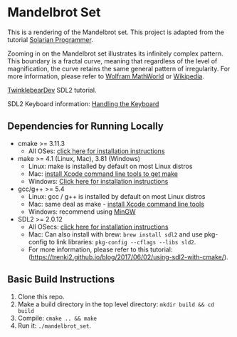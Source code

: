 # Mandelbrot Set

This is a rendering of the Mandelbrot set.  This project is adapted from the tutorial [Solarian Programmer](https://solarianprogrammer.com/2013/02/28/mandelbrot-set-cpp-11/).

Zooming in on the Mandelbrot set illustrates its infinitely complex pattern.  This boundary is a fractal curve, meaning that regardless of the level of magnification, the curve retains the same general pattern of irregularity.  For more information, please refer to [Wolfram MathWorld](https://mathworld.wolfram.com/MandelbrotSet.html) or [Wikipedia](https://en.wikipedia.org/wiki/Mandelbrot_set).


[TwinklebearDev](https://www.willusher.io/pages/sdl2/) SDL2 tutorial.

SDL2 Keyboard information: [Handling the Keyboard](https://www.libsdl.org/release/SDL-1.2.15/docs/html/guideinputkeyboard.html)

## Dependencies for Running Locally
* cmake >= 3.11.3
  * All OSes: [click here for installation instructions](https://cmake.org/install/)
* make >= 4.1 (Linux, Mac), 3.81 (Windows)
  * Linux: make is installed by default on most Linux distros
  * Mac: [install Xcode command line tools to get make](https://developer.apple.com/xcode/features/)
  * Windows: [Click here for installation instructions](http://gnuwin32.sourceforge.net/packages/make.htm)
* gcc/g++ >= 5.4
  * Linux: gcc / g++ is installed by default on most Linux distros
  * Mac: same deal as make - [install Xcode command line tools](https://developer.apple.com/xcode/features/)
  * Windows: recommend using [MinGW](http://www.mingw.org/)
* SDL2 >= 2.0.12
  * All OSecs: [click here for installation instructions](https://wiki.libsdl.org/Installation)
  * Mac: Can also install with brew: `brew install sdl2` and use pkg-config to link libraries: `pkg-config --cflags --libs sld2`.
  * For more information, please refer to this tutorial: (https://trenki2.github.io/blog/2017/06/02/using-sdl2-with-cmake/).

## Basic Build Instructions

1. Clone this repo.
2. Make a build directory in the top level directory: `mkdir build && cd build`
3. Compile: `cmake .. && make`
4. Run it: `./mandelbrot_set`.